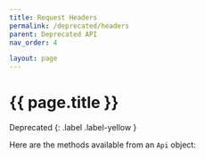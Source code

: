 ```yaml
---
title: Request Headers
permalink: /deprecated/headers
parent: Deprecated API
nav_order: 4

layout: page
---
```


# {{ page.title }}
Deprecated
{: .label .label-yellow }

Here are the methods available from an `Api` object:
